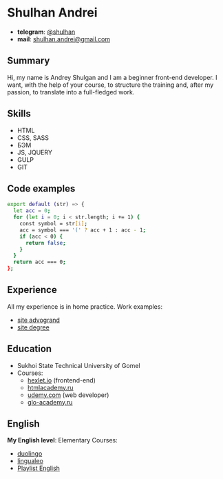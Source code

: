 # Shulhan Andrei
 - **telegram**:  [@shulhan](http:/t.me/shulhan)
 - **mail**: shulhan.andrei@gmail.com

 ## Summary
Hi, my name is Andrey Shulgan and I am a beginner front-end developer. I want, with the help of your course, to structure the training and, after my passion, to translate into a full-fledged work.

## Skills 
- HTML
- CSS, SASS
- БЭМ
- JS, JQUERY
- GULP
- GIT

## Code examples
```sh
export default (str) => {
  let acc = 0;
  for (let i = 0; i < str.length; i += 1) {
    const symbol = str[i];
    acc = symbol === '(' ? acc + 1 : acc - 1;
    if (acc < 0) {
      return false;
    }
  }
  return acc === 0;
};
```

## Experience 
All my experience is in home practice.
Work examples:
 - [site advogrand](https://advocat.shulhan.ru/) 
 - [site degree](https://flat.shulhan.ru/) 

## Education
- Sukhoi State Technical University of Gomel
- Courses:
    - [hexlet.io](https://hexlet.io/) (frontend-end)
    - [htmlacademy.ru](https://htmlacademy.ru/) 
    - [udemy.com](https://www.udemy.com/course/webdeveloper/) (web developer)
    - [glo-academy.ru](https://glo-academy.ru/web-start/) 

## English 
**My English level**: Elementary
Courses:
- [duolingo](https://ru.duolingo.com/) 
- [lingualeo](https://lingualeo.com/) 
- [Playlist English](https://www.youtube.com/channel/UC_3oKG5Szq-m6Xz-MjRZgpw) 

